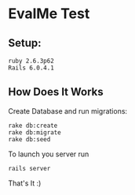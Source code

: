 # EvalMe Test

## Setup:

```
ruby 2.6.3p62
Rails 6.0.4.1
```

## How Does It Works

Create Database and run migrations:

```
rake db:create
rake db:migrate
rake db:seed
```

To launch you server
run

```
rails server
```

That's It :)
